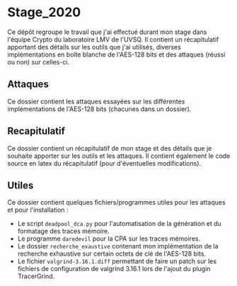 # Stage_2020

Ce dépôt regroupe le travail que j'ai effectué durant mon stage dans l'équipe Crypto du laboratoire LMV de l'UVSQ. Il contient un récapitulatif apportant des détails sur les outils que j'ai utilisés, diverses implémentations en boîte blanche de l'AES-128 bits et des attaques (réussi ou non) sur celles-ci.

## Attaques

Ce dossier contient les attaques essayées sur les différentes implémentations de l'AES-128 bits (chacunes dans un dossier).

## Recapitulatif

Ce dossier contient un récapitulatif de mon stage et des détails que je souhaite apporter sur les outils et les attaques. Il contient également le code source en latex du récapitulatif (pour d'éventuelles modifications).

## Utiles

Ce dossier contient quelques fichiers/programmes utiles pour les attaques et pour l'installation :

* Le script `deadpool_dca.py` pour l'automatisation de la génération et du formatage des traces mémoire.
* Le programme `daredevil` pour la CPA sur les traces mémoires.
* Le dossier `recherche_exaustive` contenant mon implémentation de la recherche exhaustive sur certain octets de clé de l'AES-128 bits.
* Le fichier `valgrind-3.16.1.diff` permettant de faire un patch sur les fichiers de configuration de valgrind 3.16.1 lors de l'ajout du plugin TracerGrind.
